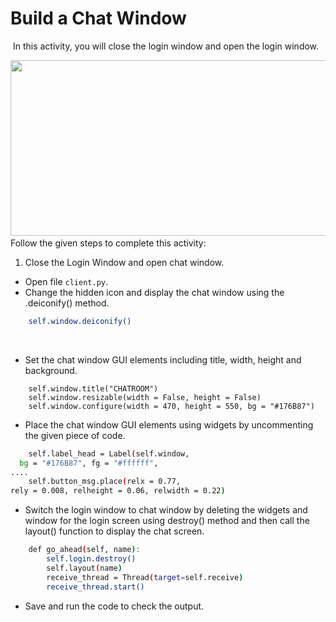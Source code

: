 Build a Chat Window
===================
​
In this activity, you will close the login window and open the login window.
​

​
<img src= "https://s3.amazonaws.com/media-p.slid.es/uploads/1525749/images/10871130/C112_TASA3.gif" width = "521" height = "281">
​
​
Follow the given steps to complete this activity:
1. Close the Login Window and open chat window.
​
* Open file `client.py`.
​
* Change the hidden icon and display the chat window using the .deiconify() method.

```sh
	self.window.deiconify()
```
​
* Set the chat window GUI elements including title, width, height and background.
```
	self.window.title("CHATROOM")
    self.window.resizable(width = False, height = False)
    self.window.configure(width = 470, height = 550, bg = "#176B87")

```

* Place the chat window GUI elements using widgets by uncommenting the given piece of code.
```sh
    self.label_head = Label(self.window,
  bg = "#176B87", fg = "#ffffff",
.... 
	self.button_msg.place(relx = 0.77,
rely = 0.008, relheight = 0.06, relwidth = 0.22)
```   

* Switch the login window to chat window by deleting the widgets and window for the login screen using destroy() method and then call the layout() function to display the chat screen.
```sh
    def go_ahead(self, name):
    	self.login.destroy()
    	self.layout(name)    
    	receive_thread = Thread(target=self.receive)
    	receive_thread.start()

```
    
       
* Save and run the code to check the output.